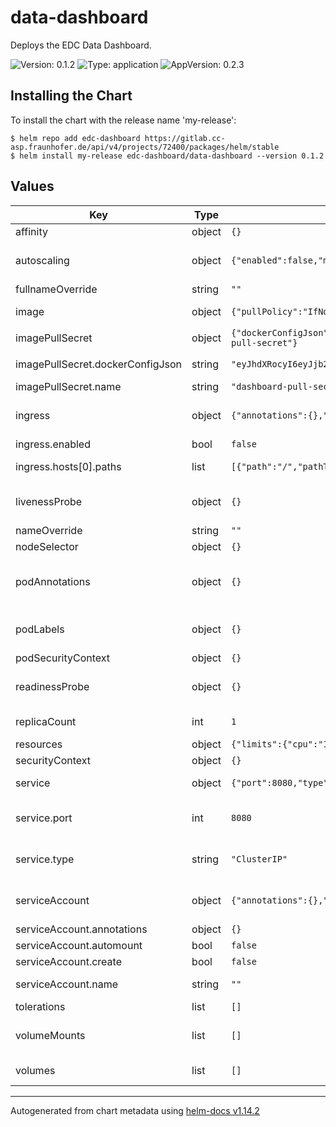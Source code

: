 # data-dashboard

Deploys the EDC Data Dashboard.

![Version: 0.1.2](https://img.shields.io/badge/Version-0.1.2-informational?style=flat-square) ![Type: application](https://img.shields.io/badge/Type-application-informational?style=flat-square) ![AppVersion: 0.2.3](https://img.shields.io/badge/AppVersion-0.2.3-informational?style=flat-square)

## Installing the Chart

To install the chart with the release name 'my-release':

```console
$ helm repo add edc-dashboard https://gitlab.cc-asp.fraunhofer.de/api/v4/projects/72400/packages/helm/stable
$ helm install my-release edc-dashboard/data-dashboard --version 0.1.2
```

## Values

| Key | Type | Default | Description |
|-----|------|---------|-------------|
| affinity | object | `{}` |  |
| autoscaling | object | `{"enabled":false,"maxReplicas":10,"minReplicas":1,"targetCPUUtilizationPercentage":80}` | This section is for setting up autoscaling more information can be found here: https://kubernetes.io/docs/concepts/workloads/autoscaling/ |
| fullnameOverride | string | `""` |  |
| image | object | `{"pullPolicy":"IfNotPresent","repository":"container-registry.gitlab.cc-asp.fraunhofer.de/isst-dst/adoptions/data-dashboard/dashboard","tag":"0.2.3"}` | This sets the container image more information can be found here: https://kubernetes.io/docs/concepts/containers/images/ |
| imagePullSecret | object | `{"dockerConfigJson":"eyJhdXRocyI6eyJjb250YWluZXItcmVnaXN0cnkuZ2l0bGFiLmNjLWFzcC5mcmF1bmhvZmVyLmRlIjp7InVzZXJuYW1lIjoiazhzLXB1bGwtc2VjcmV0IiwicGFzc3dvcmQiOiJnbHBhdC0xUlBtQ1dxbkItbXR1ekJhRkVDMSJ9fX0K","name":"dashboard-pull-secret"}` | Pull secret for the container images. |
| imagePullSecret.dockerConfigJson | string | `"eyJhdXRocyI6eyJjb250YWluZXItcmVnaXN0cnkuZ2l0bGFiLmNjLWFzcC5mcmF1bmhvZmVyLmRlIjp7InVzZXJuYW1lIjoiazhzLXB1bGwtc2VjcmV0IiwicGFzc3dvcmQiOiJnbHBhdC0xUlBtQ1dxbkItbXR1ekJhRkVDMSJ9fX0K"` | Base64 encoded docker JSON config. Default for dashboard image in gitlab container registry. |
| imagePullSecret.name | string | `"dashboard-pull-secret"` | Name of the secret |
| ingress | object | `{"annotations":{},"className":"","enabled":false,"hosts":[{"host":"chart-example.local","paths":[{"path":"/","pathType":"Prefix"}]}],"tls":[]}` | This block is for setting up the ingress for more information can be found here: https://kubernetes.io/docs/concepts/services-networking/ingress/ |
| ingress.enabled | bool | `false` | If enabled, an ingress resource is created. |
| ingress.hosts[0].paths | list | `[{"path":"/","pathType":"Prefix"}]` | The value of the first path is used to determine the base path of the dashboard |
| livenessProbe | object | `{}` | This is to setup a liveness probe. More information can be found here: https://kubernetes.io/docs/tasks/configure-pod-container/configure-liveness-readiness-startup-probes/ |
| nameOverride | string | `""` | This is to override the chart name. |
| nodeSelector | object | `{}` |  |
| podAnnotations | object | `{}` | This is for setting Kubernetes Annotations to a Pod. For more information checkout: https://kubernetes.io/docs/concepts/overview/working-with-objects/annotations/ |
| podLabels | object | `{}` | This is for setting Kubernetes Labels to a Pod. For more information checkout: https://kubernetes.io/docs/concepts/overview/working-with-objects/labels/ |
| podSecurityContext | object | `{}` |  |
| readinessProbe | object | `{}` | This is to setup a readiness probe. More information can be found here: https://kubernetes.io/docs/tasks/configure-pod-container/configure-liveness-readiness-startup-probes/ |
| replicaCount | int | `1` | This will set the replicaset count more information can be found here: https://kubernetes.io/docs/concepts/workloads/controllers/replicaset/ |
| resources | object | `{"limits":{"cpu":"150m","ephemeral-storage":"10Mi","memory":"100Mi"},"requests":{"cpu":null,"ephemeral-storage":"10Mi","memory":null}}` | Default resource requests and limits |
| securityContext | object | `{}` |  |
| service | object | `{"port":8080,"type":"ClusterIP"}` | This is for setting up a service more information can be found here: https://kubernetes.io/docs/concepts/services-networking/service/ |
| service.port | int | `8080` | This sets the ports more information can be found here: https://kubernetes.io/docs/concepts/services-networking/service/#field-spec-ports |
| service.type | string | `"ClusterIP"` | This sets the service type more information can be found here: https://kubernetes.io/docs/concepts/services-networking/service/#publishing-services-service-types |
| serviceAccount | object | `{"annotations":{},"automount":false,"create":false,"name":""}` | This section builds out the service account more information can be found here: https://kubernetes.io/docs/concepts/security/service-accounts/ |
| serviceAccount.annotations | object | `{}` | Annotations to add to the service account |
| serviceAccount.automount | bool | `false` | Automatically mount a ServiceAccount's API credentials? |
| serviceAccount.create | bool | `false` | Specifies whether a service account should be created |
| serviceAccount.name | string | `""` | The name of the service account to use. If not set and create is true, a name is generated using the fullname template |
| tolerations | list | `[]` |  |
| volumeMounts | list | `[]` | Additional volumeMounts on the output Deployment definition. Should be used to mount the connector configuration at '/app/config/edc-connector-config.json'. |
| volumes | list | `[]` | Additional volumes on the output Deployment definition. Should be used for pre-configuring connectors in the dashboard. |

----------------------------------------------
Autogenerated from chart metadata using [helm-docs v1.14.2](https://github.com/norwoodj/helm-docs/releases/v1.14.2)
